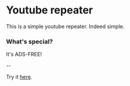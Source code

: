 # Youtube repeater
This is a simple youtube repeater. Indeed simple.

### What's special?
It's ADS-FREE!

--

Try it [here](https://changhc.github.io/project/youtube-repeat.html).